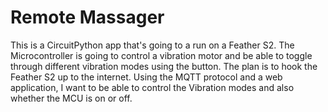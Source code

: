 # Remote Massager

This is a CircuitPython app that's going to a run on a Feather S2. The Microcontroller is going to control a vibration motor and be able to toggle through different vibration modes using the button. The plan is to hook the Feather S2 up to the internet. Using the MQTT protocol and a web application, I want to be able to control the Vibration modes and also whether the MCU is on or off.

